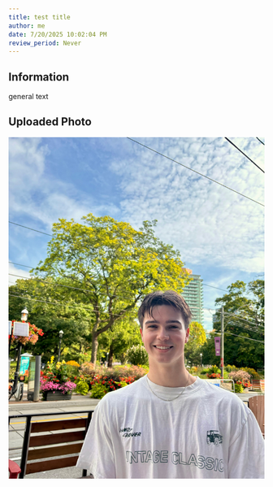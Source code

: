 ```yaml
---
title: test title
author: me
date: 7/20/2025 10:02:04 PM
review_period: Never
---
```


## Information
general text

## Uploaded Photo
![Photo](101_test_title.jpg)

